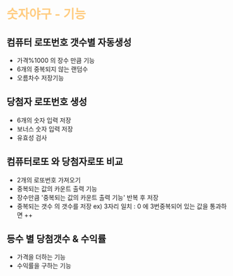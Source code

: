 # <span style="color:#FFCC80">숫자야구 - 기능</span>

## 컴퓨터 로또번호 갯수별 자동생성

-   가격%1000 의 장수 만큼 기능
-   6개의 중복되지 않는 랜덤수
-   오름차수 저장기능

## 당첨자 로또번호 생성

-   6개의 숫자 입력 저장
-   보너스 숫자 입력 저장
-   유효성 검사

## 컴퓨터로또 와 당첨자로또 비교

-   2개의 로또번호 가져오기
-   중복되는 값의 카운트 출력 기능
-   장수만큼 '중복되는 값의 카운트 출력 기능' 반복 후 저장
-   중복되는 갯수 의 갯수를 저장 ex) 3자리 일치 : 0 에 3번중복되어 있는 값을 통과하면 ++

## 등수 별 당첨갯수 & 수익률

-   가격을 더하는 기능
-   수익률을 구하는 기능
